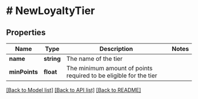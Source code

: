 # # NewLoyaltyTier

## Properties

Name | Type | Description | Notes
------------ | ------------- | ------------- | -------------
**name** | **string** | The name of the tier | 
**minPoints** | **float** | The minimum amount of points required to be eligible for the tier | 

[[Back to Model list]](../../README.md#documentation-for-models) [[Back to API list]](../../README.md#documentation-for-api-endpoints) [[Back to README]](../../README.md)


